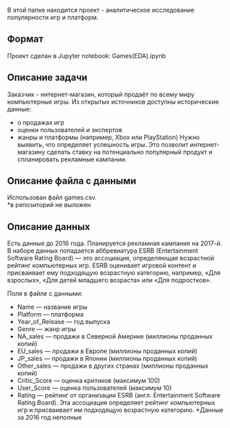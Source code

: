 В этой папке находится проект - аналитическое исследование популярности игр и платформ.

## Формат

Проект сделан в Jupyter notebook: Games(EDA).ipynb

## Описание задачи

Заказчик - ннтернет-магазин, который продаёт по всему миру компьютерные игры.
Из открытых источников доступны исторические данные:
- о продажах игр
- оценки пользователей и экспертов
- жанры и платформы (например, Xbox или PlayStation)
Нужно выявить, что определяет успешность игры.
Это позволит интернет-магазину сделать ставку на потенциально популярный продукт и спланировать рекламные кампании.

## Описание файла с данными

Использован файл games.csv.\
*в репозиторий не выложен

## Описание данных

Есть данные до 2016 года. Планируется рекламная кампания на 2017-й.
В наборе данных попадается аббревиатура ESRB (Entertainment Software Rating Board) — это ассоциация, определяющая возрастной рейтинг компьютерных игр.
ESRB оценивает игровой контент и присваивает ему подходящую возрастную категорию, например, «Для взрослых», «Для детей младшего возраста» или «Для подростков».

Поля в файле с данными:
- Name — название игры
- Platform — платформа
- Year_of_Release — год выпуска
- Genre — жанр игры
- NA_sales — продажи в Северной Америке (миллионы проданных копий)
- EU_sales — продажи в Европе (миллионы проданных копий)
- JP_sales — продажи в Японии (миллионы проданных копий)
- Other_sales — продажи в других странах (миллионы проданных копий)
- Critic_Score — оценка критиков (максимум 100)
- User_Score — оценка пользователей (максимум 10)
- Rating — рейтинг от организации ESRB (англ. Entertainment Software Rating Board).
Эта ассоциация определяет рейтинг компьютерных игр и присваивает им подходящую возрастную категорию.
*Данные за 2016 год неполные

